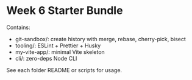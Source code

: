 # Week 6 Starter Bundle
Contains:
- git-sandbox/: create history with merge, rebase, cherry-pick, bisect
- tooling/: ESLint + Prettier + Husky
- my-vite-app/: minimal Vite skeleton
- cli/: zero-deps Node CLI

See each folder README or scripts for usage.

